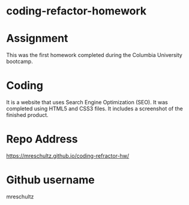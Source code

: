 # coding-refactor-homework

# Assignment

This was the first homework completed during the Columbia University bootcamp.

# Coding

It is a website that uses Search Engine Optimization (SEO).
It was completed using HTML5 and CSS3 files.
It includes a screenshot of the finished product.

# Repo Address

https://mreschultz.github.io/coding-refractor-hw/

# Github username

mreschultz
